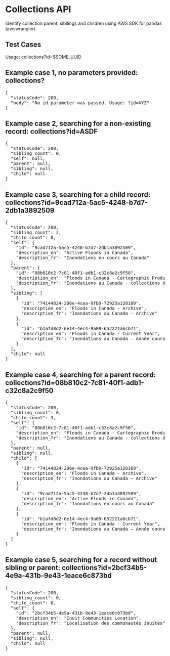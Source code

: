 # Collections API

Identify collection parent, sibilings and children using AWS SDK for pandas (awswrangler)

## Test Cases

Usage: collections?id=$SOME_UUID

## Example case 1, no parameters provided: collections?

<pre>
{
  "statusCode": 200,
  "body": "No id parameter was passed. Usage: ?id=XYZ" 
}
</pre>

## Example case 2, searching for a non-existing record: collections?id=ASDF


<pre>
{
  "statusCode": 200,
  "sibling_count": 0,
  "self": null,
  "parent": null,
  "sibling": null,
  "child": null
}
</pre>

## Example case 3, searching for a child record: collections?id=9cad712a-5ac5-4248-b7d7-2db1a3892509

<pre>
{
  "statusCode": 200,
  "sibling_count": 2,
  "child_count": 0,
  "self": {
    "id": "9cad712a-5ac5-4248-b7d7-2db1a3892509",
    "description_en": "Active Floods in Canada",
    "description_fr": "Inondations en cours au Canada"
  },
  "parent": {
    "id": "08b810c2-7c81-40f1-adb1-c32c8a2c9f50",
    "description_en": "Floods in Canada - Cartographic Product Collection",
    "description_fr": "Inondations au Canada - collections de produits cartographiques"
  },
  "sibling": [
    {
      "id": "74144824-206e-4cea-9fb9-72925a128189",
      "description_en": "Floods in Canada - Archive",
      "description_fr": "Inondations au Canada – Archive"
    },
    {
      "id": "b1afd8d2-6e14-4ec4-9a09-652221a6cb71",
      "description_en": "Floods in Canada - Current Year",
      "description_fr": "Inondations au Canada – Année courante"
    }
  ],
  "child": null
}
</pre>

## Example case 4, searching for a parent record: collections?id=08b810c2-7c81-40f1-adb1-c32c8a2c9f50

<pre>
{
  "statusCode": 200,
  "sibling_count": 0,
  "child_count": 3,
  "self": {
    "id": "08b810c2-7c81-40f1-adb1-c32c8a2c9f50",
    "description_en": "Floods in Canada - Cartographic Product Collection",
    "description_fr": "Inondations au Canada - collections de produits cartographiques"
  },
  "parent": null,
  "sibling": null,
  "child": [
    {
      "id": "74144824-206e-4cea-9fb9-72925a128189",
      "description_en": "Floods in Canada - Archive",
      "description_fr": "Inondations au Canada – Archive"
    },
    {
      "id": "9cad712a-5ac5-4248-b7d7-2db1a3892509",
      "description_en": "Active Floods in Canada",
      "description_fr": "Inondations en cours au Canada"
    },
    {
      "id": "b1afd8d2-6e14-4ec4-9a09-652221a6cb71",
      "description_en": "Floods in Canada - Current Year",
      "description_fr": "Inondations au Canada – Année courante"
    }
  ]
}
</pre>

## Example case 5, searching for a record without sibling or parent: collections?id=2bcf34b5-4e9a-431b-9e43-1eace6c873bd

<pre>
{
  "statusCode": 200,
  "sibling_count": 0,
  "child_count": 0,
  "self": {
    "id": "2bcf34b5-4e9a-431b-9e43-1eace6c873bd",
    "description_en": "Inuit Communities Location",
    "description_fr": "Localisation des communautés inuites"
  },
  "parent": null,
  "sibling": null,
  "child": null
}
</pre>
